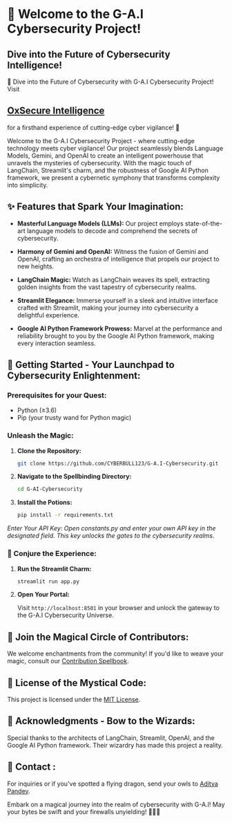 # 🚀 Welcome to the G-A.I Cybersecurity Project!

## Dive into the Future of Cybersecurity Intelligence!


🔐 Dive into the Future of Cybersecurity with G-A.I Cybersecurity Project! Visit  

## **[OxSecure Intelligence](https://oxsecure-g-a-i.onrender.com/)**
for a firsthand experience of cutting-edge cyber vigilance! 🚀


Welcome to the G-A.I Cybersecurity Project - where cutting-edge technology meets cyber vigilance! Our project seamlessly blends Language Models, Gemini, and OpenAI to create an intelligent powerhouse that unravels the mysteries of cybersecurity. With the magic touch of LangChain, Streamlit's charm, and the robustness of Google AI Python framework, we present a cybernetic symphony that transforms complexity into simplicity.

## ✨ Features that Spark Your Imagination:

- **Masterful Language Models (LLMs):** Our project employs state-of-the-art language models to decode and comprehend the secrets of cybersecurity.

- **Harmony of Gemini and OpenAI:** Witness the fusion of Gemini and OpenAI, crafting an orchestra of intelligence that propels our project to new heights.

- **LangChain Magic:** Watch as LangChain weaves its spell, extracting golden insights from the vast tapestry of cybersecurity realms.

- **Streamlit Elegance:** Immerse yourself in a sleek and intuitive interface crafted with Streamlit, making your journey into cybersecurity a delightful experience.

- **Google AI Python Framework Prowess:** Marvel at the performance and reliability brought to you by the Google AI Python framework, making every interaction seamless.

## 🚀 Getting Started - Your Launchpad to Cybersecurity Enlightenment:

### Prerequisites for your Quest:

- Python (≥3.6)
- Pip (your trusty wand for Python magic)

### Unleash the Magic:

1. **Clone the Repository:**

   ```bash
   git clone https://github.com/CYBERBULL123/G-A.I-Cybersecurity.git
   ```

2. **Navigate to the Spellbinding Directory:**

   ```bash
   cd G-AI-Cybersecurity
   ```

3. **Install the Potions:**

   ```bash
   pip install -r requirements.txt
   ```

*Enter Your API Key:*
*Open constants.py and enter your own API key in the designated field. This key unlocks the gates to the cybersecurity realms.*

### 🌌 Conjure the Experience:

1. **Run the Streamlit Charm:**

   ```bash
   streamlit run app.py
   ```

2. **Open Your Portal:**

   Visit `http://localhost:8501` in your browser and unlock the gateway to the G-A.I Cybersecurity Universe.

## 🌟 Join the Magical Circle of Contributors:

We welcome enchantments from the community! If you'd like to weave your magic, consult our [Contribution Spellbook](CONTRIBUTING.md).

## 📜 License of the Mystical Code:

This project is licensed under the [MIT License](LICENSE).

## 🙌 Acknowledgments - Bow to the Wizards:

Special thanks to the architects of LangChain, Streamlit, OpenAI, and the Google AI Python framework. Their wizardry has made this project a reality.

## 📧 Contact :

For inquiries or if you've spotted a flying dragon, send your owls to [Aditya Pandey](mailto:opaadi98@gmail.com).

Embark on a magical journey into the realm of cybersecurity with G-A.I! May your bytes be swift and your firewalls unyielding! 🔮🔐✨
